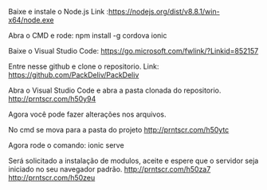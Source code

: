 Baixe e instale o Node.js
Link :https://nodejs.org/dist/v8.8.1/win-x64/node.exe

Abra o CMD e rode: npm install -g cordova ionic

Baixe o Visual Studio Code: https://go.microsoft.com/fwlink/?Linkid=852157

Entre nesse github e clone o repositorio.
Link: https://github.com/PackDeliv/PackDeliv

Abra o Visual Studio Code e abra a pasta clonada do repositorio.
http://prntscr.com/h50y94

Agora você pode fazer alterações nos arquivos.

No cmd se mova para a pasta do projeto
http://prntscr.com/h50ytc

Agora rode o comando: ionic serve

Será solicitado a instalação de modulos, aceite e espere que o servidor seja iniciado no seu navegador padrão.
http://prntscr.com/h50za7
http://prntscr.com/h50zeu